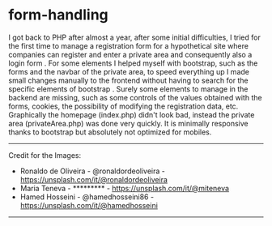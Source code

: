# form-handling

I got back to PHP after almost a year, after some initial difficulties, I tried for the first time to manage a registration form for a hypothetical site where companies can register and enter a private area and consequently also a login form . For some elements I helped myself with bootstrap, such as the forms and the navbar of the private area, to speed everything up I made small changes manually to the frontend without having to search for the specific elements of bootstrap . Surely some elements to manage in the backend are missing, such as some controls of the values obtained with the forms, cookies, the possibility of modifying the registration data, etc. Graphically the homepage (index.php) didn't look bad, instead the private area (privateArea.php) was done very quickly. It is minimally responsive thanks to bootstrap but absolutely not optimized for mobiles.

----
Credit for the Images: 
- Ronaldo de Oliveira - @ronaldordeoliveira - https://unsplash.com/it/@ronaldordeoliveira
- Maria Teneva - ********* - https://unsplash.com/it/@miteneva
- Hamed Hosseini - @hamedhosseini86 - https://unsplash.com/it/@hamedhosseini

----